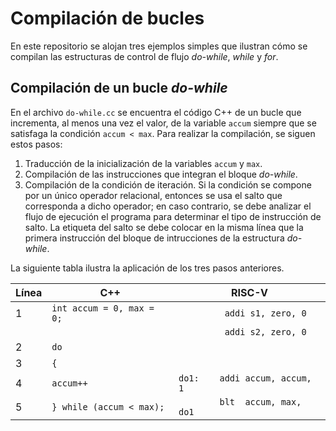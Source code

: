 # Compilación de bucles

En este repositorio se alojan tres ejemplos simples que ilustran cómo se compilan las estructuras de control de flujo *do-while*, *while* y *for*.

## Compilación de un bucle *do-while*

En el archivo `do-while.cc` se encuentra el código C++ de un bucle que incrementa, al menos una vez el valor, de la variable `accum` siempre que se satisfaga la condición `accum < max`. Para realizar la compilación, se siguen estos pasos:

1. Traducción de la inicialización de la variables `accum` y `max`.
2. Compilación de las instrucciones que integran el bloque *do-while*.
3. Compilación de la condición de iteración. Si la condición se compone por un único operador relacional, entonces se usa el salto que corresponda a dicho operador; en caso contrario, se debe analizar el flujo de ejecución el programa para determinar el tipo de instrucción de salto. La etiqueta del salto se debe colocar en la misma línea que la primera instrucción del bloque de intrucciones de la estructura *do-while*.

La siguiente tabla ilustra la aplicación de los tres pasos anteriores. 

| Línea | C++                               | RISC-V                         |
| ----- | --------------------------------- | -------------------------------|
| 1     | `int accum = 0, max = 0;`         | `         addi s1, zero, 0`    |
|       |                                   | `         addi s2, zero, 0`    |
| 2     | `do`                              |                                |
| 3     | `{`                               |                                |
| 4     | `accum++`                         | `do1:    addi accum, accum, 1` |
| 5     | `} while (accum < max);`          | `        blt  accum, max, do1` |
